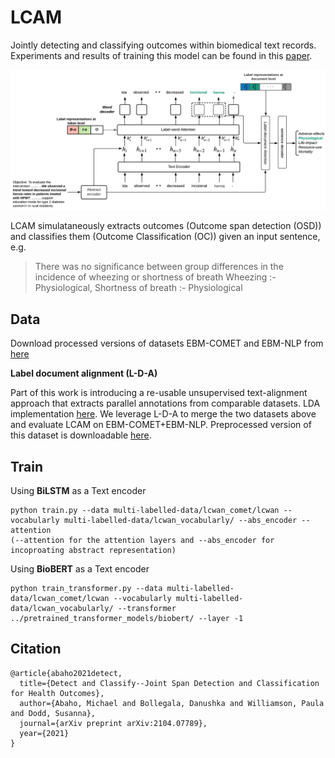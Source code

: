 # LCAM

Jointly detecting and classifying outcomes within biomedical text records. Experiments and results of training this model
can be found in this [paper](https://arxiv.org/pdf/2104.07789.pdf).

<img src='img/LCAM-architecture.png'>

LCAM simulataneously extracts outcomes (Outcome span detection (OSD)) and classifies them (Outcome Classification (OC)) given an input sentence, e.g.
> There was no significance between group differences in the incidence of wheezing or shortness of breath
> Wheezing :- Physiological, Shortness of breath :- Physiological

<!-- > <table>
  <tr>
    <th>OSD</th>
    <th>OC</th>
  </tr>
  <tr>
    <td>Wheezing</td>
    <td>Physiological</td>
  </tr>
  <tr>
    <td>Shortness of breath</td>
    <td>Physiological</td>
  </tr>
 > </table> -->

## Data
Download processed versions of datasets EBM-COMET and EBM-NLP from [here](https://drive.google.com/file/d/1J5PXFVk48uzcrNnrS7mufEdJppCQaisN/view?usp=sharing)

**Label document alignment (L-D-A)**

Part of this work is introducing a re-usable unsupervised text-alignment approach that extracts parallel annotations from comparable datasets.
LDA implementation [here](https://drive.google.com/file/d/1J5PXFVk48uzcrNnrS7mufEdJppCQaisN/view?usp=sharing). We leverage L-D-A to merge the two datasets above and evaluate LCAM on EBM-COMET+EBM-NLP. Preprocessed version of this dataset is downloadable [here](https://drive.google.com/file/d/1JA7-2yl0UA4t2KkFEAfY5QMqoe62gi-Q/view?usp=sharing).

## Train
Using **BiLSTM** as a Text encoder
```
python train.py --data multi-labelled-data/lcwan_comet/lcwan --vocabularly multi-labelled-data/lcwan_vocabularly/ --abs_encoder --attention
(--attention for the attention layers and --abs_encoder for incoproating abstract representation)
```

Using **BioBERT** as a Text encoder
```
python train_transformer.py --data multi-labelled-data/lcwan_comet/lcwan --vocabularly multi-labelled-data/lcwan_vocabularly/ --transformer ../pretrained_transformer_models/biobert/ --layer -1
```

## Citation
```
@article{abaho2021detect,
  title={Detect and Classify--Joint Span Detection and Classification for Health Outcomes},
  author={Abaho, Michael and Bollegala, Danushka and Williamson, Paula and Dodd, Susanna},
  journal={arXiv preprint arXiv:2104.07789},
  year={2021}
}
